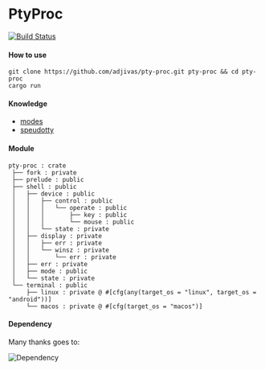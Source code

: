 # PtyProc

[![Build Status](https://travis-ci.org/adjivas/pty-proc.svg?branch=master)](https://travis-ci.org/adjivas/pty-proc)

#### How to use
```shell
git clone https://github.com/adjivas/pty-proc.git pty-proc && cd pty-proc
cargo run
```

#### Knowledge
* [modes](https://en.wikipedia.org/wiki/Computer_terminal#Modes)
* [speudotty](https://en.wikipedia.org/wiki/Pseudoterminal)

#### Module
```shell
pty-proc : crate
 ├── fork : private
 ├── prelude : public
 ├── shell : public
 │   ├── device : public
 │   │   ├── control : public
 │   │   │   └── operate : public
 │   │   │       ├── key : public
 │   │   │       └── mouse : public
 │   │   └── state : private
 │   ├── display : private
 │   │   ├── err : private
 │   │   └── winsz : private
 │   │       └── err : private
 │   ├── err : private
 │   ├── mode : public
 │   └── state : private
 └── terminal : public
     ├── linux : private @ #[cfg(any(target_os = "linux", target_os = "android"))]
     └── macos : private @ #[cfg(target_os = "macos")]
```

#### Dependency
Many thanks goes to:

![Dependency](https://adjivas.github.io/pty-proc/images/dependency.svg)
